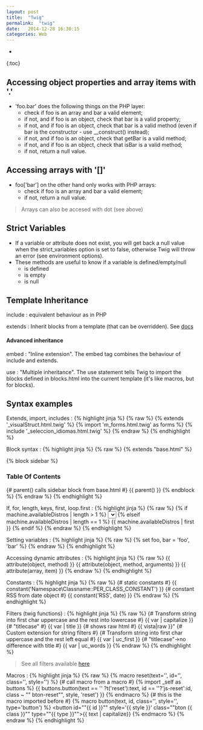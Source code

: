 ```yaml
---
layout: post
title:  "Twig"
permalink:  "twig"
date:   2014-12-28 16:30:15
categories: Web
---
```

* 
{:toc}


## Accessing object properties and  array items with '.'

* 'foo.bar' does the following things on the PHP layer:
    - check if foo is an array and bar a valid element;
    - if not, and if foo is an object, check that bar is a valid property;
    - if not, and if foo is an object, check that bar is a valid method (even if bar is the
        constructor - use __construct() instead);
    - if not, and if foo is an object, check that getBar is a valid method;
    - if not, and if foo is an object, check that isBar is a valid method;
    - if not, return a null value.


## Accessing arrays with '[]'
* foo['bar'] on the other hand only works with PHP arrays:
    - check if foo is an array and bar a valid element;
    - if not, return a null value.


> Arrays can also be accesed with dot (see above)

## Strict Variables
* If a variable or attribute does not exist, you will get back a null value when the strict_variables
option is set to false, otherwise Twig will throw an error (see environment options).
* These methods are useful to know if a variable is defined/empty/null
    - is defined
    - is empty
    - is null

## Template Inheritance

include
: equivalent behaviour as in PHP

extends
: Inherit blocks from a template (that can be overridden). See [docs](http://twig.sensiolabs.org/doc/tags/extends.html)

#### Advanced inheritance
embed
: "Inline extension". The embed tag combines the behaviour of include and extends.

use
: "Multiple inheritance". The use statement tells Twig to import the blocks defined in blocks.html into the current
template (it's like macros, but for blocks).


## Syntax examples

Extends, import, includes
: 
{% highlight jinja %}
{% raw %}
{% extends '_visualStruct.html.twig' %}
{% import 'm_forms.html.twig' as forms %}
{% include '_seleccion_idiomas.html.twig' %}
{% endraw %}
{% endhighlight %}

Block syntax
: 
{% highlight jinja %}
{% raw %}
{% extends "base.html" %}

{% block sidebar %}
    <h3>Table Of Contents</h3>
    {# parent() calls sidebar block from base.html #}
    {{ parent() }}
{% endblock %}
{% endraw %}
{% endhighlight %}


If, for, length, keys, first, loop.first
: 
{% highlight jinja %}
{% raw %}
{%  if machine.availableDistros | length > 1 %}
    <select name="js-distros-{{ idMachine }}" id='js-distros-{{ idMachine }}'>
    {% for key, distro in machine.availableDistros %}
        <option value="{{ key }}" loop.first?'checked=""checked""'> {{ distro }}</option>
    {% endfor %}
    </select>
{% elseif machine.availableDistros | length == 1 %}
    {{ machine.availableDistros | first }}
    <input type="hidden" id='js-distros-{{ idMachine }}' value='{{ machine.availableDistros | keys | first }}'>
{% endif %}
{% endraw %}
{% endhighlight %}

Setting variables
: 
{% highlight jinja %}
{% raw %}
{% set foo, bar = 'foo', 'bar' %}
{% endraw %}
{% endhighlight %}

Accessing dynamic attributes
: 
{% highlight jinja %}
{% raw %}
{{ attribute(object, method) }}
{{ attribute(object, method, arguments) }}
{{ attribute(array, item) }}
{% endraw %}
{% endhighlight %}

Constants
: 
{% highlight jinja %}
{% raw %}
{# static constants #}
{{ constant('Namespace\\Classname::PER_CLASS_CONSTANT') }}
{# constant RSS from date object #}
{{ constant('RSS', date) }}
{% endraw %}
{% endhighlight %}

Filters (twig functions)
: 
{% highlight jinja %}
{% raw %}
{# Transform string into first char uppercase and the rest into lowercase #}
{{ var | capitalize }}
{# "titlecase" #}
{{ var | title }}
{# shows raw html #}
{{ vista|raw }}"
{# Custom extension for string filters #}
{# Transform string into first char uppercase and the rest left equal #}
{{ var | uc_first }}
{# "titlecase"->no difference with title #}
{{ var | uc_words }}
{% endraw %}
{% endhighlight %}
> See all filters available [here](http://twig.sensiolabs.org/doc/filters/index.html)

Macros
: 
{% highlight jinja %}
{% raw %}
{% macro reset(text='', id='', class='', style='') %}
{# call macro from a macro #}
{% import _self as buttons %}
{{ buttons.button(text == '' ?t('reset'):text, id == ''?'js-reset':id, class ~ "" bton-reset"",  style, 'reset') }}
{% endmacro %}
{# this is the macro imported before #}
{% macro button(text, id, class='', style='', type='button') %}
<button id=""{{ id }}"" style='{{ style }}' class=""bton {{ class }}"" type=""{{ type }}"">{{ text | capitalize}}</button>
{% endmacro %}
{% endraw %}
{% endhighlight %}
